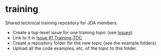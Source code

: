 # training

Shared technical training repository for JDA members.
- Create a top-level issue for one training topic (see [Issues](https://github.com/jdomainapp/training/issues))
- Link to it in [Issue #1 Training-TOC](https://github.com/jdomainapp/training/issues/1)
- Create a repository folder for the new topic (see the example folders)
- Upload all the code examples, etc. of the topic to this folder.
